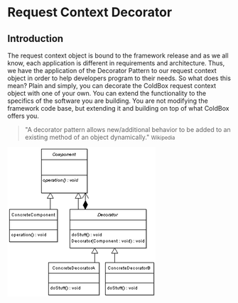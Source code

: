 # Request Context Decorator


## Introduction

The request context object is bound to the framework release and as we all know, each application is different in requirements and architecture. Thus, we have the application of the Decorator Pattern to our request context object in order to help developers program to their needs. So what does this mean? Plain and simply, you can decorate the ColdBox request context object with one of your own. You can extend the functionality to the specifics of the software you are building. You are not modifying the framework code base, but extending it and building on top of what ColdBox offers you.

> "A decorator pattern allows new/additional behavior to be added to an existing method of an object dynamically." <small>Wikipedia </small>

![](/images/DecoratorPattern.png)